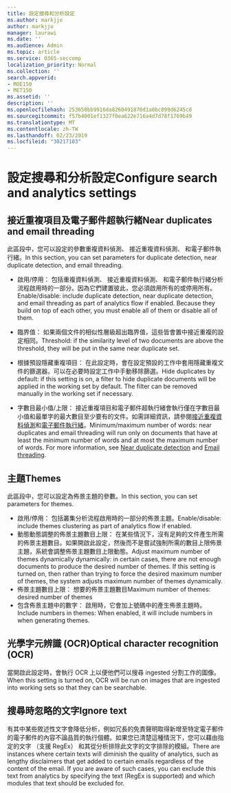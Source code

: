 ```yaml
---
title: 設定搜尋和分析設定
ms.author: markjjo
author: markjjo
manager: laurawi
ms.date: ''
ms.audience: Admin
ms.topic: article
ms.service: O365-seccomp
localization_priority: Normal
ms.collection: ''
search.appverid:
- MOE150
- MET150
ms.assetid: ''
description: ''
ms.openlocfilehash: 253650bb9916da8260491870d1a0bc899d6245c8
ms.sourcegitcommit: f57b4001ef1327f0ea622e716a4d7d78f1769b49
ms.translationtype: MT
ms.contentlocale: zh-TW
ms.lasthandoff: 02/23/2019
ms.locfileid: "30217103"
---
```

# <a name="configure-search-and-analytics-settings"></a><span data-ttu-id="b7532-102">設定搜尋和分析設定</span><span class="sxs-lookup"><span data-stu-id="b7532-102">Configure search and analytics settings</span></span>


## <a name="near-duplicates-and-email-threading"></a><span data-ttu-id="b7532-103">接近重複項目及電子郵件超執行緒</span><span class="sxs-lookup"><span data-stu-id="b7532-103">Near duplicates and email threading</span></span>

<span data-ttu-id="b7532-104">此區段中，您可以設定的參數重複資料偵測、 接近重複資料偵測、 和電子郵件執行緒。</span><span class="sxs-lookup"><span data-stu-id="b7532-104">In this section, you can set parameters for duplicate detection, near duplicate detection, and email threading.</span></span>

- <span data-ttu-id="b7532-p101">啟用/停用： 包括重複資料偵測、 接近重複資料偵測、 和電子郵件執行緒分析流程啟用時的一部分。因為它們建置彼此，您必須啟用所有的或停用所有。</span><span class="sxs-lookup"><span data-stu-id="b7532-p101">Enable/disable: include duplicate detection, near duplicate detection, and email threading as part of analytics flow if enabled. Because they build on top of each other, you must enable all of them or disable all of them.</span></span>

- <span data-ttu-id="b7532-107">臨界值： 如果兩個文件的相似性層級超出臨界值，這些皆會置中接近重複的設定相同。</span><span class="sxs-lookup"><span data-stu-id="b7532-107">Threshold: if the similarity level of two documents are above the threshold, they will be put in the same near duplicate set.</span></span>

- <span data-ttu-id="b7532-p102">根據預設隱藏重複項目： 在此設定時，會在設定預設的工作中套用隱藏重複文件的篩選器。可以在必要時設定工作中手動移除篩選。</span><span class="sxs-lookup"><span data-stu-id="b7532-p102">Hide duplicates by default: if this setting is on, a filter to hide duplicate documents will be applied in the working set by default. The filter can be removed manually in the working set if necessary.</span></span>

- <span data-ttu-id="b7532-p103">字數目最小值/上限： 接近重複項目和電子郵件超執行緒會執行僅在字數目最小值和最單字的最大數目至少要有的文件。如需詳細資訊，請參閱[接近重複資料偵測](near-duplicates.md)和[電子郵件執行緒](email-threading.md)。</span><span class="sxs-lookup"><span data-stu-id="b7532-p103">Minimum/maximum number of words: near duplicates and email threading will run only on documents that have at least the minimum number of words and at most the maximum number of words. For more information, see [Near duplicate detection](near-duplicates.md) and [Email threading](email-threading.md).</span></span>

## <a name="themes"></a><span data-ttu-id="b7532-112">主題</span><span class="sxs-lookup"><span data-stu-id="b7532-112">Themes</span></span>

<span data-ttu-id="b7532-113">此區段中，您可以設定為佈景主題的參數。</span><span class="sxs-lookup"><span data-stu-id="b7532-113">In this section, you can set parameters for themes.</span></span>

- <span data-ttu-id="b7532-114">啟用/停用： 包括叢集分析流程啟用時的一部分的佈景主題。</span><span class="sxs-lookup"><span data-stu-id="b7532-114">Enable/disable: include themes clustering as part of analytics flow if enabled.</span></span>
- <span data-ttu-id="b7532-p104">動態動態調整的佈景主題數目上限： 在某些情況下，沒有足夠的文件產生所需的佈景主題數目。如果開啟此設定，然後而不是嘗試強制所需的數目上限佈景主題，系統會調整佈景主題數目上限動態。</span><span class="sxs-lookup"><span data-stu-id="b7532-p104">Adjust maximum number of themes dynamically dynamically: in certain cases, there are not enough documents to produce the desired number of themes. If this setting is turned on, then rather than trying to force the desired maximum number of themes, the system adjusts maximum number of themes dynamically.</span></span>
- <span data-ttu-id="b7532-117">佈景主題數目上限： 想要的佈景主題數目</span><span class="sxs-lookup"><span data-stu-id="b7532-117">Maximum number of themes: desired number of themes</span></span>
- <span data-ttu-id="b7532-118">包含佈景主題中的數字： 啟用時，它會加上號碼中的產生佈景主題時。</span><span class="sxs-lookup"><span data-stu-id="b7532-118">Include numbers in themes: When enabled, it will include numbers in when generating themes.</span></span>  

## <a name="optical-character-recognition-ocr"></a><span data-ttu-id="b7532-119">光學字元辨識 (OCR)</span><span class="sxs-lookup"><span data-stu-id="b7532-119">Optical character recognition (OCR)</span></span>

<span data-ttu-id="b7532-120">當開啟此設定時，會執行 OCR 上以便他們可以搜尋 ingested 分割工作的圖像。</span><span class="sxs-lookup"><span data-stu-id="b7532-120">When this setting is turned on, OCR will be run on images that are ingested into working sets so that they can be searchable.</span></span>

## <a name="ignore-text"></a><span data-ttu-id="b7532-121">搜尋時忽略的文字</span><span class="sxs-lookup"><span data-stu-id="b7532-121">Ignore text</span></span>

<span data-ttu-id="b7532-p105">有其中某些敘述性文字會降低分析，例如冗長的免責聲明取得新增至特定電子郵件的電子郵件的內容不論品質的執行個體。如果您已清楚這種情況下，您可以藉由指定的文字 （支援 RegEx） 和其從分析排除此文字的文字排除的模組。</span><span class="sxs-lookup"><span data-stu-id="b7532-p105">There are instances where certain texts will diminish the quality of analytics, such as lengthy disclaimers that get added to certain emails regardless of the content of the email. If you are aware of such cases, you can exclude this text from analytics by specifying the text (RegEx is supported) and which modules that text should be excluded for.</span></span>